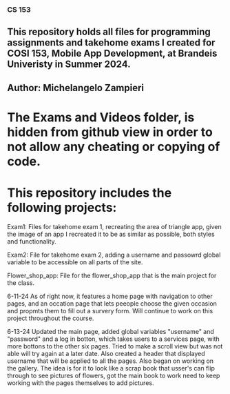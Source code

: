 ### CS 153 

## This repository holds all files for programming assignments and takehome exams I created for COSI 153, Mobile App Development, at Brandeis Univeristy in Summer 2024.

## Author: Michelangelo Zampieri

# The Exams and Videos folder, is hidden from github view in order to not allow any cheating or copying of code.

# This repository includes the following projects:

Exam1: Files for takehome exam 1, recreating the area of triangle app, given the image of an app I recreated it to be as similar as possible, both styles and functionality.  

Exam2: File for takehome exam 2, adding a username and passowrd global variable to be accessible on all parts of the site. 

Flower_shop_app: File for the flower_shop_app that is the main project for the class. 

6-11-24
As of right now, it features a home page with navigation to other pages, and an occation page that lets peeople choose the given occasion and propmts them to fill out a survery form. Will continue to work on this project throughout the course. 

6-13-24 
Updated the main page, added global variables "username" and "password" and a log in botton, which takes users to a services page, with more bottons to the other six pages. Tried to make a scroll view but was not able will try again at a later date. Also created a header that displayed username that will be applied to all the pages. Also began on working on the gallery. The idea is for it to look like a scrap book that usser's can flip through to see pictures of flowers, got the main book to work need to keep working with the pages themselves to add pictures. 